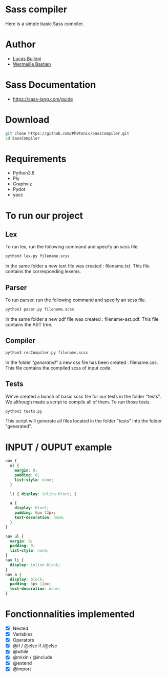 # Sass compiler

Here is a simple basic Sass compiler.

# Author

- [Lucas Bulloni](https://github.com/bull0n)
- [Wermeille Bastien](https://github.com/Ph0tonic/)

# Sass Documentation

- https://sass-lang.com/guide

# Download

```bash
git clone https://github.com/Ph0tonic/SassCompiler.git
cd SassCompiler
```

# Requirements

- Python3.6
- Ply
- Graphviz
- Pydot
- yacc

# To run our project

## Lex

To run lex, run the following command and specify an scss file.

```bash
python3 lex.py filename.scss
```

In the same folder a new text file was created : filename.txt. This file contains the corresponding lexems.

## Parser

To run parser, run the following command and specify an scss file.

```bash
python3 paser.py filename.scss
```

In the same folder a new pdf file was created : filename-ast.pdf. This file contains the AST tree.

## Compiler

```bash
python3 recCompiler.py filename.scss
```

In the folder *"generated"* a new css file has been created : filename.css. This file contains the compiled scss of input code.

## Tests

We've created a bunch of basic scss file for our tests in the folder "tests". We although made a script to compile all of them. To run those tests.

```bash
python3 tests.py
```

This script will generate all files located in the folder "tests" into the folder "generated".

# INPUT / OUPUT example

```scss
nav {
  ul {
    margin: 0;
    padding: 0;
    list-style: none;
  }

  li { display: inline-block; }

  a {
    display: block;
    padding: 6px 12px;
    text-decoration: none;
  }
}
```

```css
nav ul {
  margin: 0;
  padding: 0;
  list-style: none;
}
nav li {
  display: inline-block;
}
nav a {
  display: block;
  padding: 6px 12px;
  text-decoration: none;
}
```

# Fonctionnalities implemented

- [x] Nested
- [x] Variables
- [x] Operators
- [x] @if / @else if /@else
- [x] @while
- [x] @mixin / @include
- [x] @extend
- [x] @import

